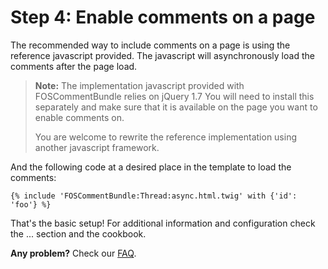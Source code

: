 Step 4: Enable comments on a page
=================================
The recommended way to include comments on a page is using the reference
javascript provided. The javascript will asynchronously load the comments after
the page load.

> **Note:**
> The implementation javascript provided with FOSCommentBundle relies on jQuery 1.7
> You will need to install this separately and make sure that it is available on the
> page you want to enable comments on.
>
> You are welcome to rewrite the reference implementation using another javascript
> framework.

And the following code at a desired place in the template to load the comments:

```
{% include 'FOSCommentBundle:Thread:async.html.twig' with {'id': 'foo'} %}
```

That's the basic setup! For additional information and configuration check the ... section and the cookbook.

**Any problem?** Check our [FAQ](99-faq.md).
